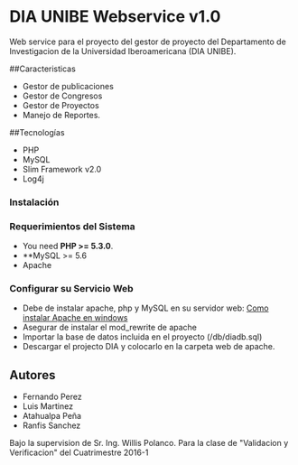 # DIA UNIBE Webservice v1.0

Web service para el proyecto del gestor de proyecto del  Departamento de Investigacion de la Universidad Iberoamericana  (DIA UNIBE).

##Caracteristicas
* Gestor de publicaciones
* Gestor de Congresos
* Gestor de Proyectos
* Manejo de Reportes.

##Tecnologías 
* PHP
* MySQL
* Slim Framework v2.0
* Log4j

### Instalación

### Requerimientos del Sistema

* You need **PHP >= 5.3.0**.
* **MySQL >= 5.6
* Apache

### Configurar su Servicio Web

* Debe de instalar apache, php y MySQL en su servidor web: [Como instalar Apache en windows](http://es.wikihow.com/instalar-Apache-en-Windows)
* Asegurar de instalar el mod_rewrite de apache
* Importar la base de datos incluida en el proyecto (/db/diadb.sql) 
* Descargar el projecto DIA y colocarlo en la carpeta web de apache.

## Autores

* Fernando Perez
* Luis Martinez
* Atahualpa Peña
* Ranfis Sanchez

Bajo la supervision de Sr. Ing. Willis Polanco. Para la clase de "Validacion y Verificacion" del Cuatrimestre 2016-1
